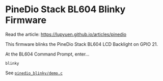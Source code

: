 # PineDio Stack BL604 Blinky Firmware

Read the article: https://lupyuen.github.io/articles/pinedio

This firmware blinks the PineDio Stack BL604 LCD Backlight on GPIO 21.

At the BL604 Command Prompt, enter...

```text
blinky
```

See [`pinedio_blinky/demo.c`](pinedio_blinky/demo.c)

